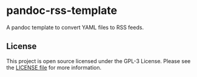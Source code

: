 # pandoc-rss-template

A pandoc template to convert YAML files to RSS feeds.

## License

This project is open source licensed under the GPL-3 License. Please see the [LICENSE file](LICENSE) for more information.
